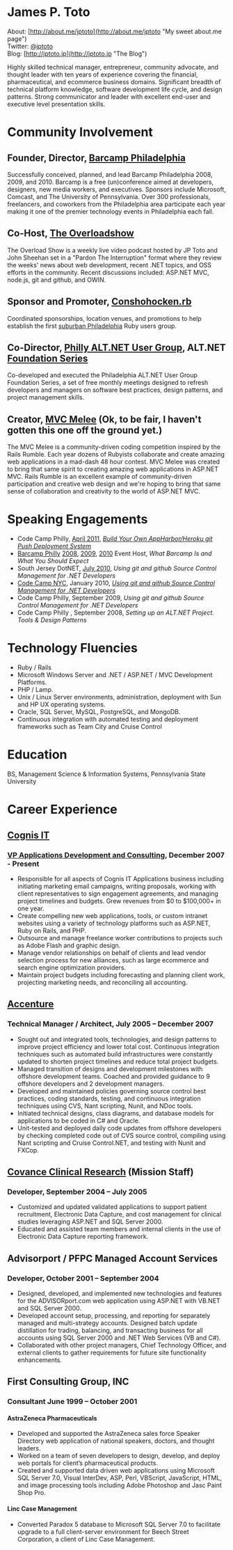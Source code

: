# James P. Toto
About: [http://about.me/jptoto](http://about.me/jptoto "My sweet about.me page")  
Twitter: [@jptoto](http://twitter.com/jptoto "Sometimes I tweet stuff")  
Blog: [http://jptoto.jp](http://jptoto.jp "The Blog")  

Highly skilled technical manager, entrepreneur, community advocate, and thought leader with ten years of experience covering the financial,  pharmaceutical, and ecommerce business domains.  Significant breadth of technical platform knowledge, software development life cycle, and design patterns. Strong communicator and leader with excellent end-user and executive level presentation skills.

# Community Involvement
## Founder, Director, [Barcamp Philadelphia](http://www.barcampphilly.org "Barcamp Philly!!")
Successfully conceived, planned, and lead Barcamp Philadelphia 2008, 2009, and 2010. Barcamp is a free (un)conference aimed at developers, designers, new media workers, and executives. Sponsors include Microsoft, Comcast, and The University of Pennsylvania. Over 300 professionals, freelancers, and coworkers from the Philadelphia area participate each year making it one of the premier technology events in Philadelphia each fall.

## Co-Host, [The Overloadshow](http://www.overloadshow.com "The Overload Show")
The Overload Show is a weekly live video podcast hosted by JP Toto and John Sheehan set in a "Pardon The Interruption" format where they review the weeks' news about web development, recent .NET topics, and OSS efforts in the community. Recent discussions included: ASP.NET MVC, node.js, git and github, and OWIN. 
 
## Sponsor and Promoter, [Conshohocken.rb](http://www.conshohockenrb.org/ "Conshohocken.rb")
Coordinated sponsorships, location venues, and promotions to help establish the first [suburban Philadelphia](http://maps.google.com/maps?q=101+west+elm+street+conshohocken+pa&ie=UTF8&hq=&hnear=101+W+Elm+St,+Conshohocken,+Pennsylvania+19428&gl=us&z=16) Ruby users group.

## Co-Director, [Philly ALT.NET User Group](http://phillyalt.net/ "Philly ALT.NET"), ALT.NET [Foundation Series](http://phillyalt.net/FoundationSeriesWorkshop1.ashx "First Foundation Series Class")
Co-developed and executed the Philadelphia ALT.NET User Group Foundation Series, a set of free monthly meetings designed to refresh developers and managers on software best practices, design patterns, and project management skills.

## Creator, [MVC Melee](http://www.mvcmelee.com) (Ok, to be fair, I haven't gotten this one off the ground yet.)
The MVC Melee is a community-driven coding competition inspired by the Rails Rumble. Each year dozens of Rubyists collaborate and create amazing web applications in a mad-dash 48 hour contest. MVC Melee was created to bring that same spirit to creating amazing web applications in ASP.NET MVC. Rails Rumble is an excellent example of community-driven participation and creative web design and we're hoping to bring that same sense of collaboration and creativity to the world of ASP.NET MVC.

# Speaking Engagements
- Code Camp Philly, [April 2011](http://codecamp.phillydotnet.org/2011-1/SitePages/Home.aspx "Code Camp Philly"), [<em>Build Your Own AppHarbor/Heroku git Push Deployment System</em>](http://jptoto.jp/2011/04/11/build-your-own-appharbor-notes/ "Screencast")
- [Barcamp Philly](http://www.barcampphilly.org) [2008](http://2008.barcampphilly.org), [2009](http://2009.barcampphilly.org), [2010](http://barcampphilly.org) Event Host, <em>What Barcamp Is and What You Should Expect</em>
- South Jersey DotNET, [July 2010](http://njdotnet-july2010.eventbrite.com/), <em>Using git and github Source Control Management for .NET Developers</em>
- [Code Camp NYC](http://nyc.codecamp.us/ "Code Camp NYC"), January 2010, [<em>Using git and github Source Control Management for .NET Developers</em>](http://www.slideshare.net/jptoto/nyc-code-camp-2010-git-and-github "Slideshare")
- Code Camp Philly, September 2009, <em>Using git and github Source Control Management for .NET Developers</em>
- Code Camp Philly , September 2008, <em>Setting up an ALT.NET Project. Tools & Design Patterns</em>

# Technology Fluencies
- Ruby / Rails
- Microsoft Windows Server and .NET / ASP.NET / MVC Development Platforms.
- PHP / Lamp.
- Unix / Linux Server environments, administration, deployment with Sun and HP UX operating systems.
- Oracle, SQL Server, MySQL, PostgreSQL, and MongoDB.
- Continuous integration with automated testing and deployment frameworks such as Team City and Cruise Control

# Education
BS, Management Science & Information Systems, Pennsylvania State University

# Career Experience
## [Cognis IT](http://www.cognisit.com "Cognis IT") 
### [VP Applications Development and Consulting](http://www.cognisit.com/about/key-staff/jp-toto/ "JP Toto"), December 2007 - Present
- Responsible for all aspects of Cognis IT Applications business including initiating marketing email campaigns, writing proposals, working with client representatives to sign engagement agreements, and managing project timelines and budgets. Grew revenues from $0 to $100,000+ in one year.
- Create compelling new web applications, tools, or custom intranet websites using a variety of technology platforms such as ASP.NET, Ruby on Rails, and PHP. 
- Outsource and manage freelance worker contributions to projects such as Adobe Flash and graphic design.
- Manage vendor relationships on behalf of clients and lead vendor selection process for new alliances, such as large ecommerce and search engine optimization providers.
- Maintain project budgets including forecasting and planning client work, projecting marketing needs, and reconciling all accounting.

## [Accenture](http://www.accenture.com "Accenture") 
### Technical Manager / Architect, July 2005 – December 2007
- Sought out and integrated tools, technologies, and design patterns to improve project efficiency and lower total cost. Continuous integration techniques such as automated build infrastructures were constantly updated to shorten project timelines and reduce total project budgets.
- Managed transition of designs and development milestones with offshore development teams. Coached and provided guidance to 9 offshore developers and 2 development managers.
- Developed and maintained policies governing source control best practices, coding standards, testing, and continuous integration techniques using CVS, Nant scripting, Nunit, and NDoc tools.
- Initiated technical designs, class diagrams, and database models for applications to be coded in C# and Oracle. 
- Unit-tested and deployed daily code updates from offshore developers by checking completed code out of CVS source control, compiling using Nant scripting and Cruise Control.NET, and testing with Nunit and FXCop.


## [Covance Clinical Research](http://www.testwiththebest.com/ "Covance") (Mission Staff)
### Developer, September 2004 – July 2005
- Customized and updated validated applications to support patient recruitment, Electronic Data Capture, and cost management for clinical studies leveraging ASP.NET and SQL Server 2000.
- Educated and assisted team members and internal clients in the use of Electronic Data Capture reporting framework.

## Advisorport / PFPC Managed Account Services
### Developer, October 2001 – September 2004
- Designed, developed, and implemented new technologies and features for the ADVISORport.com web application using ASP.NET with VB.NET and SQL Server 2000.
- Developed account setup, processing, and reporting for separately managed and multi-strategy accounts. Designed batch update distillation for trading, balancing, and transacting business for all accounts using SQL Server 2000 and .NET Web Services (VB and C#).
- Collaborated with other project managers, Chief Technology Officer, and external clients to gather requirements for future site functionality enhancements.

## First Consulting Group, INC
### Consultant June 1999 – October 2001
#### AstraZeneca Pharmaceuticals
- Developed and supported the AstraZeneca sales force Speaker Directory web application of national speakers, doctors, and thought leaders. 
- Worked on a team of seven developers to design, develop, and deploy web portals for client’s pharmaceutical products.
- Created and supported data driven web applications using Microsoft SQL Server 7.0, Visual InterDev, ASP, Perl, VBScript, JavaScript, HTML, and image processing tools including Adobe Photoshop and Jasc Paint Shop Pro.

#### Linc Case Management
- Converted Paradox 5 database to Microsoft SQL Server 7.0 to facilitate upgrade to a full client-server environment for Beech Street Corporation, a client of Linc Case Management. 


